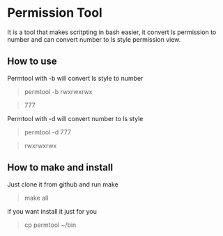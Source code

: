 Permission Tool
===============
It is a tool that makes scritpting in bash easier, it convert ls permission to number and can convert number to ls style permission view.


How to use
----------

Permtool with -b will convert ls style to number
> permtool -b rwxrwxrwx

> 777

Permtool with -d will convert number to ls style
> permtool -d 777

> rwxrwxrwx


How to make and install 
-----------------------

Just clone it from github and run make
> make all

if you want install it just for you

> cp permtool ~/bin

